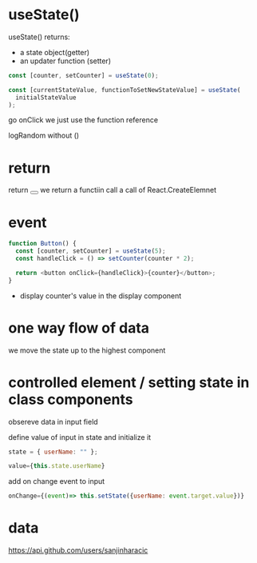 # useState()

useState() returns:

- a state object(getter)
- an updater function (setter)

```js
const [counter, setCounter] = useState(0);

const [currentStateValue, functionToSetNewStateValue] = useState(
  initialStateValue
);
```

go onClick we just use the function reference

logRandom without ()

# return

return <button></button> we return a functiin call
a call of React.CreateElemnet

# event

```js
function Button() {
  const [counter, setCounter] = useState(5);
  const handleClick = () => setCounter(counter * 2);

  return <button onClick={handleClick}>{counter}</button>;
}
```

- display counter's value in the display component

# one way flow of data

we move the state up to the highest component

# controlled element / setting state in class components

obsereve data in input field

define value of input in state and initialize it

```js
state = { userName: "" };
```

```js
value={this.state.userName}
```

add on change event to input

```js
onChange={(event)=> this.setState({userName: event.target.value})}
```

# data

https://api.github.com/users/sanjinharacic
